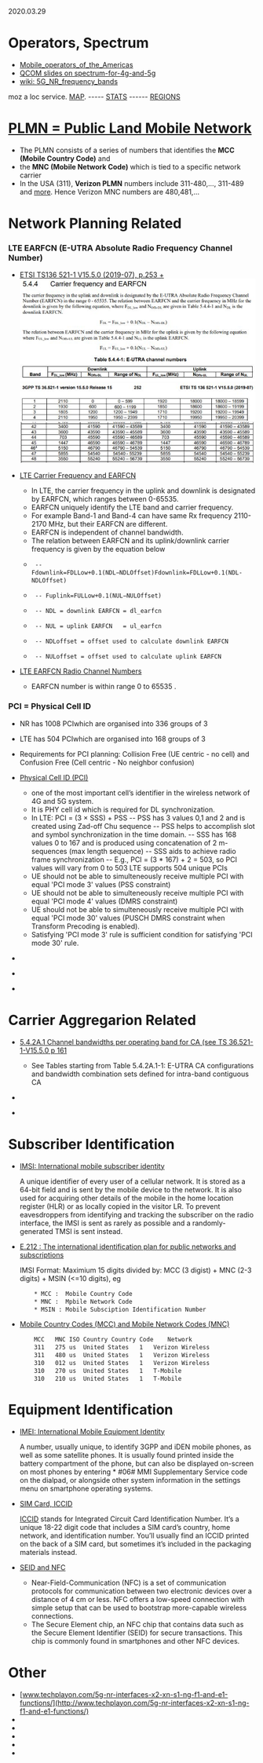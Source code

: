 2020.03.29



# Operators, Spectrum

* [Mobile_operators_of_the_Americas](https://en.wikipedia.org/wiki/List_of_mobile_network_operators_of_the_Americas#United_States)<br>
* [QCOM slides on spectrum-for-4g-and-5g](https://www.qualcomm.com/media/documents/files/spectrum-for-4g-and-5g.pdf)<br>
* [wiki: 5G_NR_frequency_bands](https://en.wikipedia.org/wiki/5G_NR_frequency_bands)<br>

moz a loc service. [MAP](https://location.services.mozilla.com/map#2/35.0/9.0).  ----- [STATS](https://location.services.mozilla.com/stats)
------  [REGIONS](https://location.services.mozilla.com/stats/regions)<br>

# [PLMN =  Public Land Mobile Network](https://ltehacks.com/viewtopic.php?t=447)
* The PLMN consists of a series of numbers that identifies the **MCC (Mobile Country Code)** and <br>
* the **MNC (Mobile Network Code)** which is tied to a specific network carrier<br>
* In the USA (311), **Verizon PLMN** numbers include 311-480,..., 311-489 and [more](https://ltehacks.com/viewtopic.php?t=447). Hence Verizon MNC numbers are 480,481,...<br>


# Network Planning Related

### LTE EARFCN (E-UTRA Absolute Radio Frequency Channel Number)
* [ETSI TS136 521-1 V15.5.0 (2019-07), p.253 + ](https://www.etsi.org/deliver/etsi_ts/136500_136599/13652101/15.05.00_60/ts_13652101v150500p.pdf)<br>
![EARFCN_001.JPG](EARFCN_001.JPG)
![EARFCN_002.JPG](EARFCN_002.JPG)
![EARFCN_003.JPG](EARFCN_003.JPG)


* [LTE Carrier Frequency and EARFCN](https://www.cablefree.net/wirelesstechnology/4glte/lte-carrier-frequency-earfcn/)<br>
  - In LTE, the carrier frequency in the uplink and downlink is designated by EARFCN, which ranges between 0-65535.
  - EARFCN uniquely identify the LTE band and carrier frequency.
  - For example Band-1 and Band-4 can have same Rx frequency 2110-2170 MHz,  but their EARFCN are different.
  - EARFCN is independent of channel bandwidth.
  - The relation between EARFCN and its uplink/downlink carrier frequency is given by the equation below
  -      -- Fdownlink=FDLLow+0.1(NDL−NDLOffset)Fdownlink=FDLLow+0.1(NDL-NDLOffset)
  -      -- Fuplink=FULLow+0.1(NUL−NULOffset)
  -      -- NDL = downlink EARFCN = dl_earfcn
  -      -- NUL = uplink EARFCN   = ul_earfcn
  -      -- NDLoffset = offset used to calculate downlink EARFCN
  -      -- NULoffset = offset used to calculate uplink EARFCN


* [LTE EARFCN Radio Channel Numbers](https://www.electronics-notes.com/articles/connectivity/4g-lte-long-term-evolution/lte-earfcn-radio-channel-numbers.php)<br>
    - EARFCN number is within range 0 to 65535 .

### PCI = Physical Cell ID
* NR has 1008 PCIwhich are organised into 336 groups of 3
* LTE has 504 PCIwhich are organised into 168 groups of 3
* Requirements for PCI planning: Collision Free (UE centric - no cell) and Confusion Free (Cell centric - No neighbor confusion)
* [Physical Cell ID (PCI)](https://www.5gworldpro.com/blog/2020/11/11/what-is-difference-between-pci-in-4g-lte-and-pci-in-5g-nr/)<br>
    - one of the most important cell’s identifier in the wireless network of 4G and 5G system.
    - It is PHY cell id which is required for DL synchronization.
    - In LTE:  PCI = (3 × SSS) + PSS
      -- PSS has 3 values 0,1 and 2 and is created using Zad-off Chu sequence
      -- PSS helps to accomplish slot and symbol synchronization in the time domain.
      -- SSS has 168 values 0 to 167 and is produced using concatenation of 2 m-sequences (max length sequence)
      -- SSS aids to achieve radio frame synchronization
      -- E.g., PCI = (3 * 167) + 2 = 503, so PCI values will vary from 0 to 503 LTE supports 504 unique PCIs
    - UE should not be able to simulteneously receive multiple PCI with equal 'PCI mode 3' values (PSS constraint)
    - UE should not be able to simulteneously receive multiple PCI with equal 'PCI mode 4' values (DMRS constraint)
    - UE should not be able to simulteneously receive multiple PCI with equal 'PCI mode 30' values (PUSCH DMRS constraint when Transform Precoding is enabled).
    - Satisfying 'PCI mode 3' rule is sufficient condition for satisfying 'PCI mode 30' rule.

* []()<br>
* []()<br>
* 

# Carrier Aggregarion Related
* [5.4.2A.1	Channel bandwidths per operating band for CA (see TS 36.521-1-V15.5.0 p 161](https://www.etsi.org/deliver/etsi_ts/136500_136599/13652101/15.05.00_60/ts_13652101v150500p.pdf)<br>
    - See Tables starting from    Table 5.4.2A.1-1: E-UTRA CA configurations and bandwidth combination sets defined for intra-band
contiguous CA 

* []()
* 

# Subscriber Identification

* [IMSI: International mobile subscriber identity](https://en.wikipedia.org/wiki/International_mobile_subscriber_identity)<br>

     A unique identifier of every user of a cellular network. It is stored as a 64-bit field and is sent by the mobile device 
     to the network. It is also used for acquiring other details of the mobile in the home location register (HLR) or as locally 
     copied in the visitor LR. To prevent eavesdroppers from identifying and tracking the subscriber on the radio interface, 
     the IMSI is sent as rarely as possible and a randomly-generated TMSI is sent instead.

* [E.212 : The international identification plan for public networks and subscriptions](https://www.itu.int/rec/T-REC-E.212-201609-I/en)<br>

     IMSI Format: Maximium 15 digits divided by: MCC (3 digist) + MNC (2-3 digits) + MSIN (<=10 digits), eg 
     
          * MCC :  Mobile Country Code
          * MNC :  Mpbile Network Code
          * MSIN : Mobile Subsciption Identification Number
          
* [Mobile Country Codes (MCC) and Mobile Network Codes (MNC)](https://www.mcc-mnc.com/)

          MCC	MNC	ISO	Country	Country Code	Network
          311	275	us	United States	1	Verizon Wireless
          311	480	us	United States	1	Verizon Wireless
          310	012	us	United States	1	Verizon Wireless
          310	270	us	United States	1	T-Mobile
          310	210	us	United States	1	T-Mobile

# Equipment Identification

* [IMEI: International Mobile Equipment Identity](https://en.wikipedia.org/wiki/International_Mobile_Equipment_Identity)<br>

    A number, usually unique, to identify 3GPP and iDEN mobile phones, as well as some satellite phones. It is usually found printed 
    inside the battery compartment of the phone, but can also be displayed on-screen on most phones by entering * #06# MMI Supplementary 
    Service code on the dialpad, or alongside other system information in the settings menu on smartphone operating systems.

* [SIM Card, ICCID](https://en.wikipedia.org/wiki/SIM_card#ICCID)<br>

    [ICCID](https://www.emnify.com/resources/iccid-number) stands for Integrated Circuit Card Identification Number. 
    It’s a unique 18-22 digit code that includes a SIM card’s country, home network, and identification number. 
    You’ll usually find an ICCID printed on the back of a SIM card, but sometimes it’s included in the packaging materials instead.
    
* [SEID and NFC](https://en.wikipedia.org/wiki/Near-field_communication)<br>

     * Near-Field-Communication (NFC) is a set of communication protocols for communication between two electronic devices over a 
     distance of 4 cm or less. NFC offers a low-speed connection with simple setup that can be used to bootstrap more-capable wireless connections.
     * The Secure Element chip, an NFC chip that contains data such as the Secure Element Identifier (SEID) for secure transactions. 
     This chip is commonly found in smartphones and other NFC devices.
     
# Other

* [www.techplayon.com/5g-nr-interfaces-x2-xn-s1-ng-f1-and-e1-functions/](http://www.techplayon.com/5g-nr-interfaces-x2-xn-s1-ng-f1-and-e1-functions/)<br>
* []()<br>
* []()<br>
* []()<br>
* []()<br>
* []()<br>
